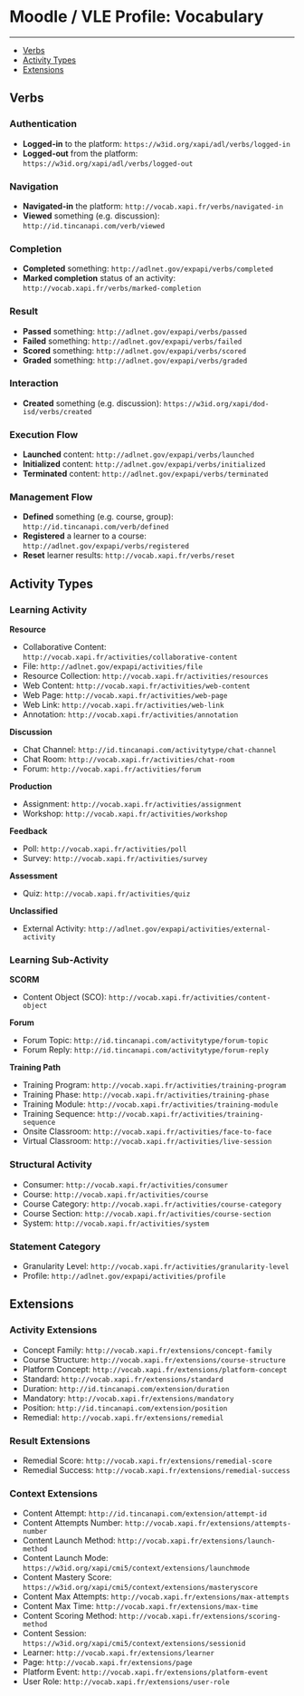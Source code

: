 # Moodle / VLE Profile: Vocabulary

---

- [Verbs](#verbs)
- [Activity Types](#activities)
- [Extensions](#extensions)


<a name="verbs"></a>
## Verbs

### Authentication

- **Logged-in** to the platform: `https://w3id.org/xapi/adl/verbs/logged-in`
- **Logged-out** from the platform: `https://w3id.org/xapi/adl/verbs/logged-out`

### Navigation

- **Navigated-in** the platform: `http://vocab.xapi.fr/verbs/navigated-in`
- **Viewed** something (e.g. discussion): `http://id.tincanapi.com/verb/viewed`

### Completion

- **Completed** something: `http://adlnet.gov/expapi/verbs/completed`
- **Marked completion** status of an activity: `http://vocab.xapi.fr/verbs/marked-completion`

### Result

- **Passed** something: `http://adlnet.gov/expapi/verbs/passed`
- **Failed** something: `http://adlnet.gov/expapi/verbs/failed`
- **Scored** something: `http://adlnet.gov/expapi/verbs/scored`
- **Graded** something: `http://adlnet.gov/expapi/verbs/graded`

### Interaction

- **Created** something (e.g. discussion): `https://w3id.org/xapi/dod-isd/verbs/created`

### Execution Flow

- **Launched** content: `http://adlnet.gov/expapi/verbs/launched`
- **Initialized** content: `http://adlnet.gov/expapi/verbs/initialized`
- **Terminated** content: `http://adlnet.gov/expapi/verbs/terminated`

### Management Flow

- **Defined** something (e.g. course, group): `http://id.tincanapi.com/verb/defined`
- **Registered** a learner to a course: `http://adlnet.gov/expapi/verbs/registered`
- **Reset** learner results: `http://vocab.xapi.fr/verbs/reset`



<a name="activities"></a>
## Activity Types

### Learning Activity

**Resource**

- Collaborative Content: `http://vocab.xapi.fr/activities/collaborative-content`
- File: `http://adlnet.gov/expapi/activities/file`
- Resource Collection: `http://vocab.xapi.fr/activities/resources`
- Web Content: `http://vocab.xapi.fr/activities/web-content`
- Web Page: `http://vocab.xapi.fr/activities/web-page`
- Web Link: `http://vocab.xapi.fr/activities/web-link`
- Annotation: `http://vocab.xapi.fr/activities/annotation`

**Discussion**

- Chat Channel: `http://id.tincanapi.com/activitytype/chat-channel`
- Chat Room: `http://vocab.xapi.fr/activities/chat-room`
- Forum: `http://vocab.xapi.fr/activities/forum`

**Production**

- Assignment: `http://vocab.xapi.fr/activities/assignment`
- Workshop: `http://vocab.xapi.fr/activities/workshop`

**Feedback**

- Poll: `http://vocab.xapi.fr/activities/poll`
- Survey: `http://vocab.xapi.fr/activities/survey`

**Assessment**

- Quiz: `http://vocab.xapi.fr/activities/quiz`

**Unclassified**

- External Activity: `http://adlnet.gov/expapi/activities/external-activity`


### Learning Sub-Activity

**SCORM**

- Content Object (SCO): `http://vocab.xapi.fr/activities/content-object`

**Forum**

- Forum Topic: `http://id.tincanapi.com/activitytype/forum-topic`
- Forum Reply: `http://id.tincanapi.com/activitytype/forum-reply`

**Training Path**

- Training Program: `http://vocab.xapi.fr/activities/training-program`
- Training Phase: `http://vocab.xapi.fr/activities/training-phase`
- Training Module: `http://vocab.xapi.fr/activities/training-module`
- Training Sequence: `http://vocab.xapi.fr/activities/training-sequence`
- Onsite Classroom: `http://vocab.xapi.fr/activities/face-to-face`
- Virtual Classroom: `http://vocab.xapi.fr/activities/live-session`


### Structural Activity

- Consumer: `http://vocab.xapi.fr/activities/consumer`
- Course: `http://vocab.xapi.fr/activities/course`
- Course Category: `http://vocab.xapi.fr/activities/course-category`
- Course Section: `http://vocab.xapi.fr/activities/course-section`
- System: `http://vocab.xapi.fr/activities/system`


### Statement Category

- Granularity Level: `http://vocab.xapi.fr/activities/granularity-level`
- Profile: `http://adlnet.gov/expapi/activities/profile`



<a name="extensions"></a>
## Extensions


### Activity Extensions

- Concept Family: `http://vocab.xapi.fr/extensions/concept-family`
- Course Structure: `http://vocab.xapi.fr/extensions/course-structure`
- Platform Concept: `http://vocab.xapi.fr/extensions/platform-concept`
- Standard: `http://vocab.xapi.fr/extensions/standard`
- Duration: `http://id.tincanapi.com/extension/duration`
- Mandatory: `http://vocab.xapi.fr/extensions/mandatory`
- Position: `http://id.tincanapi.com/extension/position`
- Remedial: `http://vocab.xapi.fr/extensions/remedial`


### Result Extensions

- Remedial Score: `http://vocab.xapi.fr/extensions/remedial-score`
- Remedial Success: `http://vocab.xapi.fr/extensions/remedial-success`


### Context Extensions

- Content Attempt: `http://id.tincanapi.com/extension/attempt-id`
- Content Attempts Number: `http://vocab.xapi.fr/extensions/attempts-number`
- Content Launch Method: `http://vocab.xapi.fr/extensions/launch-method`
- Content Launch Mode: `https://w3id.org/xapi/cmi5/context/extensions/launchmode`
- Content Mastery Score: `https://w3id.org/xapi/cmi5/context/extensions/masteryscore`
- Content Max Attempts: `http://vocab.xapi.fr/extensions/max-attempts`
- Content Max Time: `http://vocab.xapi.fr/extensions/max-time`
- Content Scoring Method: `http://vocab.xapi.fr/extensions/scoring-method`
- Content Session: `https://w3id.org/xapi/cmi5/context/extensions/sessionid`
- Learner: `http://vocab.xapi.fr/extensions/learner`
- Page: `http://vocab.xapi.fr/extensions/page`
- Platform Event: `http://vocab.xapi.fr/extensions/platform-event`
- User Role: `http://vocab.xapi.fr/extensions/user-role`

